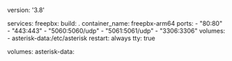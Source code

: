 version: '3.8'

services:
  freepbx:
    build: .
    container_name: freepbx-arm64
    ports:
      - "80:80"
      - "443:443"
      - "5060:5060/udp"
      - "5061:5061/udp"
      - "3306:3306"
    volumes:
      - asterisk-data:/etc/asterisk
    restart: always
    tty: true

volumes:
  asterisk-data:
